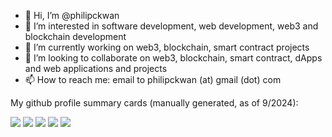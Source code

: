 - 👋 Hi, I’m @philipckwan
- 👀 I’m interested in software development, web development, web3 and blockchain development
- 🌱 I’m currently working on web3, blockchain, smart contract projects
- 💞️ I’m looking to collaborate on web3, blockchain, smart contract, dApps and web applications and projects
- 📫 How to reach me: email to philipckwan (at) gmail (dot) com

My github profile summary cards (manually generated, as of 9/2024):

[![](http://github-profile-summary-cards.vercel.app/api/cards/profile-details?username=philipckwan&theme=bear)](https://github.com/vn7n24fzkq/github-profile-summary-cards)
[![](http://github-profile-summary-cards.vercel.app/api/cards/repos-per-language?username=philipckwan&theme=bear)](https://github.com/vn7n24fzkq/github-profile-summary-cards) [![](http://github-profile-summary-cards.vercel.app/api/cards/most-commit-language?username=philipckwan&theme=bear)](https://github.com/vn7n24fzkq/github-profile-summary-cards)
[![](http://github-profile-summary-cards.vercel.app/api/cards/stats?username=philipckwan&theme=bear)](https://github.com/vn7n24fzkq/github-profile-summary-cards) [![](http://github-profile-summary-cards.vercel.app/api/cards/productive-time?username=philipckwan&theme=bear&utcOffset=8)](https://github.com/vn7n24fzkq/github-profile-summary-cards)

<!---
philipckwan/philipckwan is a ✨ special ✨ repository because its `README.md` (this file) appears on your GitHub profile.
You can click the Preview link to take a look at your changes.
--->

